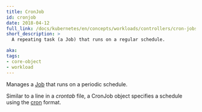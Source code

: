 ```yaml
---
title: CronJob
id: cronjob
date: 2018-04-12
full_link: /docs/kubernetes/en/concepts/workloads/controllers/cron-jobs/
short_description: >
  A repeating task (a Job) that runs on a regular schedule.

aka: 
tags:
- core-object
- workload
---
```

 Manages a [Job](/docs/kubernetes/en/concepts/workloads/controllers/job/) that runs on a periodic schedule.

<!--more-->

Similar to a line in a *crontab* file, a CronJob object specifies a schedule using the [cron](https://en.wikipedia.org/wiki/Cron) format.

